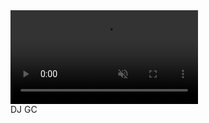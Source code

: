 <!DOCTYPE html>
<html>
<head>
<title>DJ GC Opening</title>
<style>
  @font-face {
    font-family: 'Graffiti';
    src: url('your-graffiti-font.ttf') format('truetype'); /* Replace with your font file */
  }

  body {
    margin: 0;
    overflow: hidden;
  }

  #video-background {
    position: fixed;
    top: 0;
    left: 0;
    width: 100%;
    height: 100%;
    object-fit: cover;
    z-index: -2;
  }

  .banner {
    position: absolute;
    top: 50%;
    left: 50%;
    transform: translate(-50%, -50%);
    color: white;
    text-align: center;
    font-family: 'Graffiti', sans-serif;
    font-size: 72px;
    font-weight: normal;
    letter-spacing: 5px;
    text-transform: uppercase;
    z-index: 1;
    background-image: url('lightning.gif'); /* Lightning storm background */
    background-size: cover;
    padding: 20px;
    border-radius: 10px;
    box-shadow: 0 0 20px rgba(255, 255, 255, 0.5);
  }

  .banner span {
    display: inline-block;
    opacity: 0;
    transform: translateY(20px);
    animation: letterEntrance 1s forwards ease-out;
  }

  .banner span:nth-child(2) { animation-delay: 0.2s; }
  .banner span:nth-child(4) { animation-delay: 0.4s; }

  @keyframes letterEntrance {
    to { opacity: 1; transform: translateY(0); }
  }

  #particles-js {
    position: fixed;
    width: 100%;
    height: 100%;
    z-index: -1;
  }

  #smoke-overlay {
    position: fixed;
    top: 0;
    left: 0;
    width: 100%;
    height: 100%;
    background-image: url('smoke.png');
    background-repeat: repeat;
    opacity: 0.5;
    pointer-events: none;
    z-index: 0;
  }

</style>
</head>
<body>

  <video id="video-background" autoplay muted loop>
    <source src="your-video.mp4" type="video/mp4">
  </video>

  <div id="particles-js"></div>

  <div class="banner">
    <span>D</span><span>J</span> <span>G</span><span>C</span>
  </div>

  <div id="smoke-overlay"></div>

  <script src="particles.min.js"></script>
  <script>
    particlesJS('particles-js', {
      particles: {
        number: { value: 80, density: { enable: true, value_area: 800 } },
        color: { value: '#ffffff' },
        shape: { type: 'circle', stroke: { width: 0, color: '#000000' }, polygon: { nb_sides: 5 } },
        opacity: { value: 0.5, random: true, anim: { enable: false, speed: 1, opacity_min: 0.1, sync: false } },
        size: { value: 3, random: true, anim: { enable: false, speed: 40, size_min: 0.1, sync: false } },
        line_linked: { enable: true, distance: 150, color: '#ffffff', opacity: 0.4, width: 1 },
        move: { enable: true, speed: 3, direction: 'none', random: false, straight: false, out_mode: 'out', bounce: false, attract: { enable: false, rotateX: 600, rotateY: 1200 } }
      },
      interactivity: { detect_on: 'canvas', events: { onhover: { enable: true, mode: 'repulse' }, onclick: { enable: true, mode: 'push' }, resize: true }, modes: { grab: { distance: 400, line_linked: { opacity: 1 } }, bubble: { distance: 400, size: 40, duration: 2, opacity: 8, speed: 3 }, repulse: { distance: 200, duration: 0.4 }, push: { particles_nb: 4 }, remove: { particles_nb: 2 } } },
      retina_detect: true
    });
  </script>

</body>
</html>
